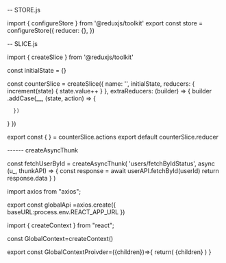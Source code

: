 <!--                                  Redux toolkit -->



--                                         STORE.js

import { configureStore } from '@reduxjs/toolkit'
export const store = configureStore({
  reducer: {},
})




--                                        SLICE.js

import { createSlice } from '@reduxjs/toolkit'

const initialState = {}

const counterSlice = createSlice({
  name: '',
  initialState,
  reducers: {
    increment(state) {
      state.value++
    }
  },
   extraReducers: (builder) => {
    builder
      .addCase(__, (state, action) => {
        
      })
  }
})

export const {  } = counterSlice.actions
export default counterSlice.reducer





------   createAsyncThunk 

const fetchUserById = createAsyncThunk(
  'users/fetchByIdStatus',
  async (u_, thunkAPI) => {
    const response = await userAPI.fetchById(userId)
    return response.data
  }
)

<!--                                  Custom Axios -->



import axios from "axios";

export const globalApi =axios.create({
    baseURL:process.env.REACT_APP_URL
})



<!--                                  Context API -->
import { createContext } from "react";

const GlobalContext=createContext()

export const GlobalContextProivder=({children})=>{
    return(
        <GlobalContext value={{}}>
            {children}
        </GlobalContext>
    )
}